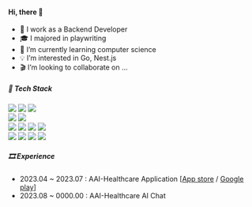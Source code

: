 #### Hi, there 👋

- 🔭 I work as a Backend Developer
- 🎓 I majored in playwriting
- 🌱 I’m currently learning computer science
- 💡 I’m interested in Go, Nest.js
- 🎬 I’m looking to collaborate on ...

##### 🎥 Tech Stack

<div>
    <img src="https://img.shields.io/badge/java-007396?style=for-the-badge&logo=java&logoColor=white"/>
    <img src="https://img.shields.io/badge/Python-3776AB?style=for-the-badge&logo=Python&logoColor=white">
    <img src="https://img.shields.io/badge/c++-00599C?style=for-the-badge&logo=c%2B%2B&logoColor=white">
</div>
<div>
    <img src="https://img.shields.io/badge/javascript-F7DF1E?style=for-the-badge&logo=javascript&logoColor=black"/>
    <img src="https://img.shields.io/badge/typescript-%23007ACC.svg?style=for-the-badge&logo=typescript&logoColor=white"/>
</div>
<div>
    <img src="https://img.shields.io/badge/mongoDB-47A248?style=for-the-badge&logo=MongoDB&logoColor=white"/>
    <img src="https://img.shields.io/badge/Oracle-F80000?style=for-the-badge&logo=Oracle&logoColor=white"/>
    <img src="https://img.shields.io/badge/PostgreSQL-4169E1?style=for-the-badge&logo=PostgreSQL&logoColor=white"/>
    <img src="https://img.shields.io/badge/firebase-FFCA28?style=for-the-badge&logo=firebase&logoColor=white">
</div>
<div>
    <img src="https://img.shields.io/badge/node.js-339933?style=for-the-badge&logo=Node.js&logoColor=white"/>
    <img src="https://img.shields.io/badge/Koa-33333D?style=for-the-badge&logo=Koa&logoColor=white"/>
    <img src="https://img.shields.io/badge/Express-000000?style=for-the-badge&logo=Express&logoColor=white"/>
    <img src="https://img.shields.io/badge/Spring-6DB33F?style=for-the-badge&logo=Spring&logoColor=white"/>
</div>

##### 🎞️ Experience
- 2023.04 ~ 2023.07 : AAI-Healthcare Application [[App store](https://apps.apple.com/kr/app/%EC%95%94%ED%96%89%EC%96%B4%EC%82%AC-%EB%82%98%EC%9D%98-%EA%B1%B4%EA%B0%95-%EC%9C%A0%ED%98%95%EC%9D%80/id6450022222) / [Google play](https://play.google.com/store/apps/details?id=com.aaihc.amhaengeosa)]
- 2023.08 ~ 0000.00 : AAI-Healthcare AI Chat

<!--
**kyungseopk1m/kyungseopk1m** is a ✨ _special_ ✨ repository because its `README.md` (this file) appears on your GitHub profile.

Here are some ideas to get you started:

- 🔭 I’m currently working on ...
- 🌱 I’m currently learning ...
- 👯 I’m looking to collaborate on ...
- 🤔 I’m looking for help with ...
- 💬 Ask me about ...
- 📫 How to reach me: ...
- 😄 Pronouns: ...
- ⚡ Fun fact: ...
-->
